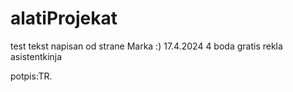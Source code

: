 # alatiProjekat

test tekst napisan od strane Marka :)
17.4.2024 4 boda gratis rekla asistentkinja

potpis:TR.
